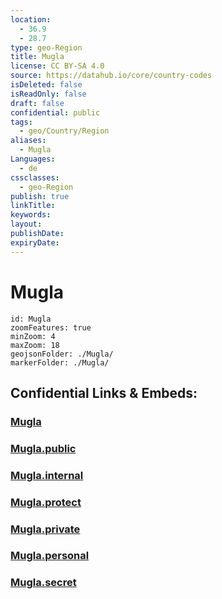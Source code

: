 ```yaml
---
location:
  - 36.9
  - 28.7
type: geo-Region
title: Mugla
license: CC BY-SA 4.0
source: https://datahub.io/core/country-codes
isDeleted: false
isReadOnly: false
draft: false
confidential: public
tags:
  - geo/Country/Region
aliases:
  - Mugla
Languages:
  - de
cssclasses:
  - geo-Region
publish: true
linkTitle:
keywords:
layout:
publishDate:
expiryDate:
---
```


# Mugla

```leaflet
id: Mugla
zoomFeatures: true 
minZoom: 4 
maxZoom: 18
geojsonFolder: ./Mugla/
markerFolder: ./Mugla/
```


## Confidential Links & Embeds: 

### [Mugla](/_Standards/Earth/Continent/Europe/Europe~East/Turkey/Provinces~Turkey/Mugla.md) 

### [Mugla.public](/_public/Earth/Continent/Europe/Europe~East/Turkey/Provinces~Turkey/Mugla.public.md) 

### [Mugla.internal](/_internal/Earth/Continent/Europe/Europe~East/Turkey/Provinces~Turkey/Mugla.internal.md) 

### [Mugla.protect](/_protect/Earth/Continent/Europe/Europe~East/Turkey/Provinces~Turkey/Mugla.protect.md) 

### [Mugla.private](/_private/Earth/Continent/Europe/Europe~East/Turkey/Provinces~Turkey/Mugla.private.md) 

### [Mugla.personal](/_personal/Earth/Continent/Europe/Europe~East/Turkey/Provinces~Turkey/Mugla.personal.md) 

### [Mugla.secret](/_secret/Earth/Continent/Europe/Europe~East/Turkey/Provinces~Turkey/Mugla.secret.md)

